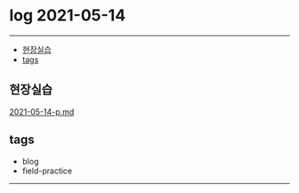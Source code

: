 # log 2021-05-14

--------------------------

- [현장실습](#현장실습)
- [tags](#tags)


## 현장실습

[2021-05-14-p.md](./2021-05-14-p.md)


## tags
- blog
- field-practice

--------------------------


